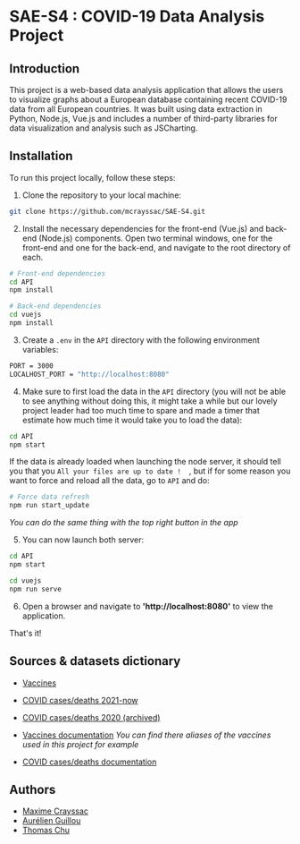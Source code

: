 # SAE-S4 : COVID-19 Data Analysis Project
## Introduction

This project is a web-based data analysis application that allows the users to visualize graphs about a European database containing recent COVID-19 data from all European countries. 
It was built using data extraction in Python, Node.js, Vue.js and includes a number of third-party libraries for data visualization and analysis such as JSCharting.

## Installation

To run this project locally, follow these steps:
1. Clone the repository to your local machine:
```bash
git clone https://github.com/mcrayssac/SAE-S4.git
```
2. Install the necessary dependencies for the front-end (Vue.js) and back-end (Node.js) components. Open two terminal
windows, one for the front-end and one for the back-end, and navigate to the root directory of each.
```bash
# Front-end dependencies
cd API
npm install

# Back-end dependencies
cd vuejs
npm install
```
3. Create a `.env` in the `API` directory with the following environment variables:
```bash
PORT = 3000
LOCALHOST_PORT = "http://localhost:8080"
```
4. Make sure to first load the data in the `API` directory (you will not be able to see anything without doing this, it might take a while but our lovely project leader had too much time to spare and made a timer that estimate how much time it would take you to load the data):
```bash
cd API
npm start
```
If the data is already loaded when launching the node server, it should tell you that you `All your files are up to date ! 
`, but if for some reason you want to force and reload all the data, go to `API` and do:
```bash
# Force data refresh
npm run start_update
```
*You can do the same thing with the top right button in the app*

5. You can now launch both server:
```bash
cd API
npm start

cd vuejs
npm run serve
```

6. Open a browser and navigate to **'http://localhost:8080'** to view the application.

That's it! 

## Sources & datasets dictionary

- [Vaccines](https://www.ecdc.europa.eu/en/publications-data/data-covid-19-vaccination-eu-eea)
- [COVID cases/deaths 2021-now](https://www.ecdc.europa.eu/en/publications-data/data-national-14-day-notification-rate-covid-19)
- [COVID cases/deaths 2020 (archived)](https://www.ecdc.europa.eu/en/publications-data/download-todays-data-geographic-distribution-covid-19-cases-worldwide)


- [Vaccines documentation](https://www.ecdc.europa.eu/sites/default/files/documents/Variable_Dictionary_VaccineTracker-7-october-2022.pdf)
  *You can find there aliases of the vaccines used in this project for example*
- [COVID cases/deaths documentation](https://www.ecdc.europa.eu/sites/default/files/documents/2022-06-23_Variable_Dictionary_and_Disclaimer_national_weekly_data.pdf)

## Authors

- [Maxime Crayssac](https://github.com/mcrayssac)
- [Aurélien Guillou](https://github.com/aurelienGUILLOU)
- [Thomas Chu](https://github.com/GitGudShu)